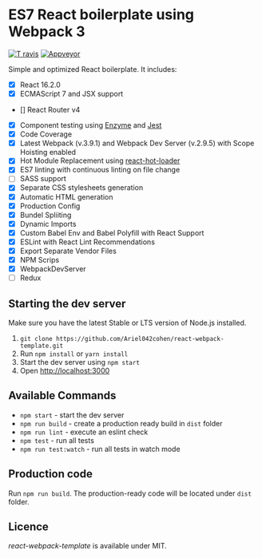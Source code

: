 # ES7 React boilerplate using Webpack 3

[![T ravis](https://api.travis-ci.org/Ariel042cohen/react-webpack-template.svg?branch=master)](https://github.com/Ariel042cohen/react-webpack-template) [![Appveyor](https://ci.appveyor.com/api/projects/status/buxfftx347t1q7r7/branch/master?svg=true)](http://appveyor.com)

Simple and optimized React boilerplate. It includes: 

- [x] React 16.2.0
- [x] ECMAScript 7 and JSX support
- [] React Router v4
- [x] Component testing using [Enzyme](https://github.com/airbnb/enzyme) and [Jest](https://facebook.github.io/jest)
- [x] Code Coverage
- [x] Latest Webpack (v.3.9.1) and Webpack Dev Server (v.2.9.5) with Scope Hoisting enabled
- [x] Hot Module Replacement using [react-hot-loader](https://github.com/gaearon/react-hot-loader)
- [x] ES7 linting with continuous linting on file change
- [ ] SASS support
- [x] Separate CSS stylesheets generation
- [x] Automatic HTML generation
- [x] Production Config
- [x] Bundel Spliiting
- [x] Dynamic Imports
- [x] Custom Babel Env and Babel Polyfill with React Support
- [x] ESLint with React Lint Recommendations
- [x] Export Separate Vendor Files
- [x] NPM Scrips
- [x] WebpackDevServer
- [ ] Redux

## Starting the dev server

Make sure you have the latest Stable or LTS version of Node.js installed.

1. `git clone https://github.com/Ariel042cohen/react-webpack-template.git`
2. Run `npm install` or `yarn install`
3. Start the dev server using `npm start`
3. Open [http://localhost:3000](http://localhost:3000)

## Available Commands

- `npm start` - start the dev server
- `npm run build` - create a production ready build in `dist` folder
- `npm run lint` - execute an eslint check
- `npm test` - run all tests
- `npm run test:watch` - run all tests in watch mode

## Production code

Run `npm run build`. The production-ready code will be located under `dist` folder.

## Licence

_react-webpack-template_ is available under MIT.
